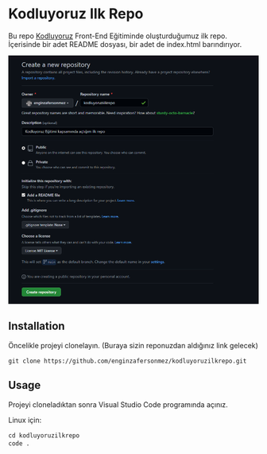 # Kodluyoruz Ilk Repo
Bu repo [Kodluyoruz](https://www.kodluyoruz.org) Front-End Eğitiminde oluşturduğumuz ilk repo. İçerisinde bir adet README dosyası, bir adet de index.html barındırıyor.

![Image](./photo/image.png)

## Installation

Öncelikle projeyi clonelayın. (Buraya sizin reponuzdan aldığınız link gelecek)

 ```
 git clone https://github.com/enginzafersonmez/kodluyoruzilkrepo.git
 ```

## Usage

Projeyi cloneladıktan sonra Visual Studio Code programında açınız.

Linux için:
```
cd kodluyoruzilkrepo
code .
```

